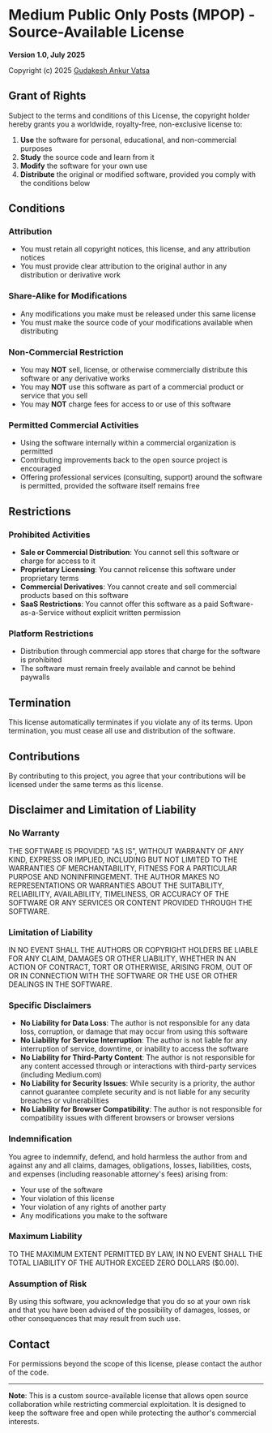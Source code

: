 # Medium Public Only Posts (MPOP) - Source-Available License

**Version 1.0, July 2025**

Copyright (c) 2025 [Gudakesh Ankur Vatsa](mailto:ankur.vatsa@gmail.com)

## Grant of Rights

Subject to the terms and conditions of this License, the copyright holder hereby grants you a worldwide, royalty-free, non-exclusive license to:

1. **Use** the software for personal, educational, and non-commercial purposes
2. **Study** the source code and learn from it
3. **Modify** the software for your own use
4. **Distribute** the original or modified software, provided you comply with the conditions below

## Conditions

### Attribution
- You must retain all copyright notices, this license, and any attribution notices
- You must provide clear attribution to the original author in any distribution or derivative work

### Share-Alike for Modifications
- Any modifications you make must be released under this same license
- You must make the source code of your modifications available when distributing

### Non-Commercial Restriction
- You may **NOT** sell, license, or otherwise commercially distribute this software or any derivative works
- You may **NOT** use this software as part of a commercial product or service that you sell
- You may **NOT** charge fees for access to or use of this software

### Permitted Commercial Activities
- Using the software internally within a commercial organization is permitted
- Contributing improvements back to the open source project is encouraged
- Offering professional services (consulting, support) around the software is permitted, provided the software itself remains free

## Restrictions

### Prohibited Activities
- **Sale or Commercial Distribution**: You cannot sell this software or charge for access to it
- **Proprietary Licensing**: You cannot relicense this software under proprietary terms
- **Commercial Derivatives**: You cannot create and sell commercial products based on this software
- **SaaS Restrictions**: You cannot offer this software as a paid Software-as-a-Service without explicit written permission

### Platform Restrictions
- Distribution through commercial app stores that charge for the software is prohibited
- The software must remain freely available and cannot be behind paywalls

## Termination

This license automatically terminates if you violate any of its terms. Upon termination, you must cease all use and distribution of the software.

## Contributions

By contributing to this project, you agree that your contributions will be licensed under the same terms as this license.

## Disclaimer and Limitation of Liability

### No Warranty
THE SOFTWARE IS PROVIDED "AS IS", WITHOUT WARRANTY OF ANY KIND, EXPRESS OR IMPLIED, INCLUDING BUT NOT LIMITED TO THE WARRANTIES OF MERCHANTABILITY, FITNESS FOR A PARTICULAR PURPOSE AND NONINFRINGEMENT. THE AUTHOR MAKES NO REPRESENTATIONS OR WARRANTIES ABOUT THE SUITABILITY, RELIABILITY, AVAILABILITY, TIMELINESS, OR ACCURACY OF THE SOFTWARE OR ANY SERVICES OR CONTENT PROVIDED THROUGH THE SOFTWARE.

### Limitation of Liability
IN NO EVENT SHALL THE AUTHORS OR COPYRIGHT HOLDERS BE LIABLE FOR ANY CLAIM, DAMAGES OR OTHER LIABILITY, WHETHER IN AN ACTION OF CONTRACT, TORT OR OTHERWISE, ARISING FROM, OUT OF OR IN CONNECTION WITH THE SOFTWARE OR THE USE OR OTHER DEALINGS IN THE SOFTWARE.

### Specific Disclaimers
- **No Liability for Data Loss**: The author is not responsible for any data loss, corruption, or damage that may occur from using this software
- **No Liability for Service Interruption**: The author is not liable for any interruption of service, downtime, or inability to access the software
- **No Liability for Third-Party Content**: The author is not responsible for any content accessed through or interactions with third-party services (including Medium.com)
- **No Liability for Security Issues**: While security is a priority, the author cannot guarantee complete security and is not liable for any security breaches or vulnerabilities
- **No Liability for Browser Compatibility**: The author is not responsible for compatibility issues with different browsers or browser versions

### Indemnification
You agree to indemnify, defend, and hold harmless the author from and against any and all claims, damages, obligations, losses, liabilities, costs, and expenses (including reasonable attorney's fees) arising from:
- Your use of the software
- Your violation of this license
- Your violation of any rights of another party
- Any modifications you make to the software

### Maximum Liability
TO THE MAXIMUM EXTENT PERMITTED BY LAW, IN NO EVENT SHALL THE TOTAL LIABILITY OF THE AUTHOR EXCEED ZERO DOLLARS ($0.00).

### Assumption of Risk
By using this software, you acknowledge that you do so at your own risk and that you have been advised of the possibility of damages, losses, or other consequences that may result from such use.

## Contact

For permissions beyond the scope of this license, please contact the author of the code.

---

**Note**: This is a custom source-available license that allows open source collaboration while restricting commercial exploitation. It is designed to keep the software free and open while protecting the author's commercial interests.
